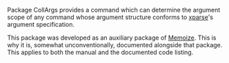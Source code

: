 Package CollArgs provides a command which can determine the argument scope of
any command whose argument structure conforms to
[xparse](https://ctan.org/pkg/xparse)'s argument specification.

This package was developed as an auxiliary package of
[Memoize](https://ctan.org/pkg/memoize).  This is why it is, somewhat
unconventionally, documented alongside that package.  This applies to both the
manual and the documented code listing.
